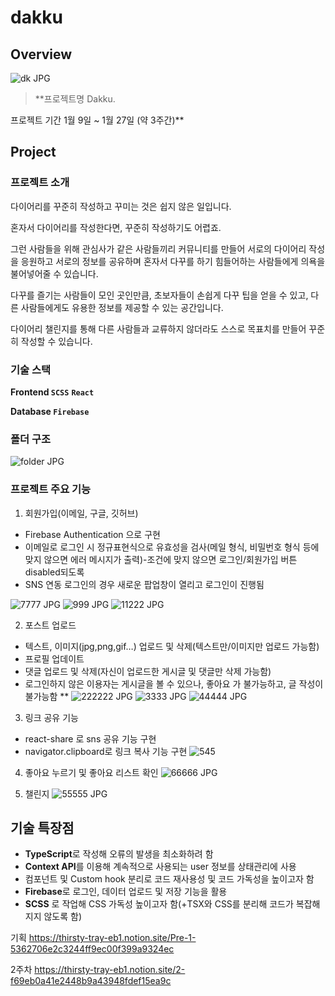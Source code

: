 # dakku

## Overview
![dk JPG](https://user-images.githubusercontent.com/121603759/215009905-45dc2b9c-e0ea-48b0-aed7-d7130ae36078.jpg)


> **프로젝트명 
Dakku.

프로젝트 기간 
1월 9일 ~ 1월 27일 (약 3주간)**

## Project

### 프로젝트 소개

다이어리를 꾸준히 작성하고 꾸미는 것은 쉽지 않은 일입니다.

혼자서 다이어리를 작성한다면, 꾸준히 작성하기도 어렵죠.

그런 사람들을 위해 관심사가 같은 사람들끼리 커뮤니티를 만들어 서로의 다이어리 작성을 응원하고 서로의 정보를 공유하며 혼자서 다꾸를 하기 힘들어하는 사람들에게 의욕을 불어넣어줄 수 있습니다.

다꾸를 즐기는 사람들이 모인 곳인만큼, 초보자들이 손쉽게 다꾸 팁을 얻을 수 있고, 다른 사람들에게도 유용한 정보를 제공할 수 있는 공간입니다.

다이어리 챌린지를 통해 다른 사람들과 교류하지 않더라도 스스로 목표치를 만들어 꾸준히 작성할 수 있습니다.

### **기술 스택**

**Frontend `SCSS`** **`React`**

**Database `Firebase`**

### 폴더 구조
![folder JPG](https://user-images.githubusercontent.com/121603759/215009804-3a66c9cc-b79a-49fb-837e-8e740c640597.jpg)

### 프로젝트 주요 기능

1. 회원가입(이메일, 구글, 깃허브)

- Firebase Authentication 으로 구현
- 이메일로 로그인 시 정규표현식으로 유효성을 검사(메일 형식, 비밀번호 형식 등에 맞지 않으면 에러 메시지가 출력)-조건에 맞지 않으면 로그인/회원가입 버튼 disabled되도록
- SNS 연동 로그인의 경우 새로운 팝업창이 열리고 로그인이 진행됨

![7777 JPG](https://user-images.githubusercontent.com/121603759/215009975-d5783f2b-e6cb-42ff-b504-6b05c7c88eb6.jpg)
![999 JPG](https://user-images.githubusercontent.com/121603759/215009981-724eae91-73d3-4e2e-81c0-81a8d05afd12.jpg)
![11222 JPG](https://user-images.githubusercontent.com/121603759/215009983-0c924795-ea8f-4137-9739-0bbabf51e84e.jpg)
    

2. 포스트 업로드

- 텍스트, 이미지(jpg,png,gif…) 업로드 및 삭제(텍스트만/이미지만 업로드 가능함)
- 프로필 업데이트
- 댓글 업로드 및 삭제(자신이 업로드한 게시글 및 댓글만 삭제 가능함)
- 로그인하지 않은 이용자는 게시글을 볼 수 있으나, 좋아요 가 불가능하고, 글 작성이 불가능함
**
    ![222222 JPG](https://user-images.githubusercontent.com/121603759/215010119-d04c21da-fd52-42aa-844d-ea2f16470819.jpg)
![3333 JPG](https://user-images.githubusercontent.com/121603759/215010123-ec71ba6a-9052-4f14-ae7f-c69e3e1655ff.jpg)
![44444 JPG](https://user-images.githubusercontent.com/121603759/215010132-3fe970fc-3dfd-4b6a-a7d1-dac002bc7359.jpg)

    
3. 링크 공유 기능

- react-share 로 sns 공유 기능 구현
- navigator.clipboard로 링크 복사 기능 구현
    ![545](https://user-images.githubusercontent.com/121603759/215010333-22a7fcc9-f922-4386-bea6-4d6667e7eb9e.JPG)

    
4. 좋아요 누르기 및 좋아요 리스트 확인
![66666 JPG](https://user-images.githubusercontent.com/121603759/215010402-352309fa-c3bf-4f55-9731-082e77d4612f.jpg)

5. 챌린지
    ![55555 JPG](https://user-images.githubusercontent.com/121603759/215010424-b8290d49-bfd1-4504-a036-29c9e340fbb2.jpg)


## 기술 특장점

- **TypeScript**로  작성해 오류의 발생을 최소화하려 함
- **Context API**를 이용해 계속적으로 사용되는 user 정보를 상태관리에 사용
- 컴포넌트 및 Custom hook 분리로 코드 재사용성 및 코드 가독성을 높이고자 함
- **Firebase**로 로그인, 데이터 업로드 및 저장 기능을 활용
- **SCSS** 로 작업해 CSS 가독성 높이고자 함(+TSX와 CSS를 분리해 코드가 복잡해지지 않도록 함)

기획
https://thirsty-tray-eb1.notion.site/Pre-1-5362706e2c3244ff9ec00f399a9324ec

2주차
https://thirsty-tray-eb1.notion.site/2-f69eb0a41e2448b9a43948fdef15ea9c
